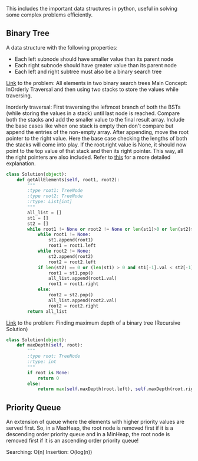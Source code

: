 This includes the important data structures in python, useful in solving some complex problems efficiently.

## Binary Tree
A data structure with the following properties:
- Each left subnode should have smaller value than its parent node
- Each right subnode should have greater value than its parent node
- Each left and right subtree must also be a binary search tree

[Link](https://leetcode.com/problems/all-elements-in-two-binary-search-trees/) to the problem: All elements in two binary search trees
Main Concept: InOrderly Traversal and then using two stacks to store the values while traversing. 

Inorderly traversal: First traversing the leftmost branch of both the BSTs (while storing the values in a stack) until last node is reached. Compare both the stacks and add the smaller value to the final result array. Include the base cases like when one stack is empty then don't compare but append the entries of the non-empty array. After appending, move the root pointer to the right value. Here the base case checking the lengths of both the stacks will come into play. If the root.right value is None, it should now point to the top value of that stack and then its right pointer. This way, all the right pointers are also included. Refer to [this](https://leetcode.com/problems/all-elements-in-two-binary-search-trees/discuss/1720210/JavaC%2B%2BPython-A-very-very-detailed-EXPLANATION) for a more detailed explanation.

```python
class Solution(object):
    def getAllElements(self, root1, root2):
        """
        :type root1: TreeNode
        :type root2: TreeNode
        :rtype: List[int]
        """
        all_list = []
        st1 = []
        st2 = []
        while root1 != None or root2 != None or len(st1)>0 or len(st2)>0:
            while root1 != None:
                st1.append(root1)
                root1 = root1.left
            while root2 != None:
                st2.append(root2)
                root2 = root2.left
            if len(st2) == 0 or (len(st1) > 0 and st1[-1].val < st2[-1].val):
                root1 = st1.pop()
                all_list.append(root1.val)
                root1 = root1.right
            else:
                root2 = st2.pop()
                all_list.append(root2.val)
                root2 = root2.right
        return all_list
```

[Link](https://leetcode.com/problems/maximum-depth-of-binary-tree/) to the problem: Finding maximum depth of a binary tree (Recursive Solution)

```python
class Solution(object):    
    def maxDepth(self, root):
        """
        :type root: TreeNode
        :rtype: int
        """
        if root is None:
            return 0
        else:
            return max(self.maxDepth(root.left), self.maxDepth(root.right))+1
```

## Priority Queue

An extension of queue where the elements with higher priority values are served first. So, in a MaxHeap, the root node is removed first if it is a descending order priority queue and in a MinHeap, the root node is removed first if it is an ascending order priority queue!

Searching: O(n)
Insertion: O(log(n))
